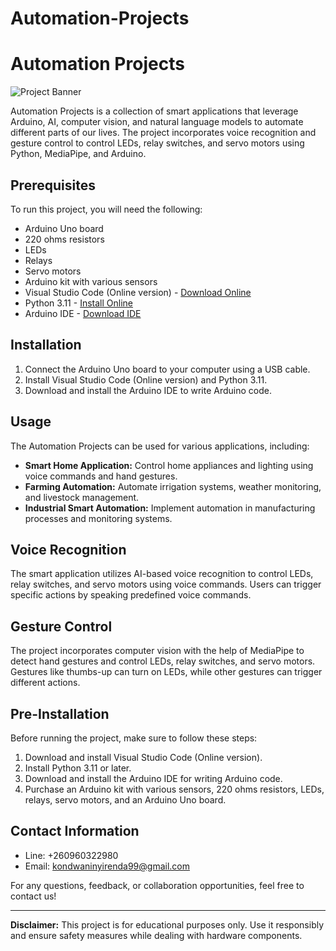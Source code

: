 # Automation-Projects
# Automation Projects

![Project Banner](project_banner.png)

Automation Projects is a collection of smart applications that leverage Arduino, AI, computer vision, and natural language models to automate different parts of our lives. The project incorporates voice recognition and gesture control to control LEDs, relay switches, and servo motors using Python, MediaPipe, and Arduino.

## Prerequisites

To run this project, you will need the following:

- Arduino Uno board
- 220 ohms resistors
- LEDs
- Relays
- Servo motors
- Arduino kit with various sensors
- Visual Studio Code (Online version) - [Download Online](https://code.visualstudio.com/)
- Python 3.11 - [Install Online](https://www.python.org/downloads/release/python-311/)
- Arduino IDE - [Download IDE](https://www.arduino.cc/en/software)

## Installation

1. Connect the Arduino Uno board to your computer using a USB cable.
2. Install Visual Studio Code (Online version) and Python 3.11.
3. Download and install the Arduino IDE to write Arduino code.

## Usage

The Automation Projects can be used for various applications, including:

- **Smart Home Application:** Control home appliances and lighting using voice commands and hand gestures.
- **Farming Automation:** Automate irrigation systems, weather monitoring, and livestock management.
- **Industrial Smart Automation:** Implement automation in manufacturing processes and monitoring systems.

## Voice Recognition

The smart application utilizes AI-based voice recognition to control LEDs, relay switches, and servo motors using voice commands. Users can trigger specific actions by speaking predefined voice commands.

## Gesture Control

The project incorporates computer vision with the help of MediaPipe to detect hand gestures and control LEDs, relay switches, and servo motors. Gestures like thumbs-up can turn on LEDs, while other gestures can trigger different actions.

## Pre-Installation

Before running the project, make sure to follow these steps:

1. Download and install Visual Studio Code (Online version).
2. Install Python 3.11 or later.
3. Download and install the Arduino IDE for writing Arduino code.
4. Purchase an Arduino kit with various sensors, 220 ohms resistors, LEDs, relays, servo motors, and an Arduino Uno board.

## Contact Information

- Line: +260960322980
- Email: kondwaninyirenda99@gmail.com

For any questions, feedback, or collaboration opportunities, feel free to contact us!

---

**Disclaimer:** This project is for educational purposes only. Use it responsibly and ensure safety measures while dealing with hardware components.
